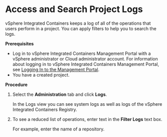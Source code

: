 # Access and Search Project Logs #

vSphere Integrated Containers keeps a log of all of the operations that users perform in a project. You can apply filters to help you to search the logs.

**Prerequisites**

- Log in to vSphere Integrated Containers Management Portal with a vSphere administrator or Cloud administrator account. For information about logging in to vSphere Integrated Containers Management Portal, see [Logging In to the Management Portal](logging_in_mp.md).
- You have a created project.

**Procedure**

1. Select the **Administration** tab and click **Logs**.

    In the Logs view you can see system logs as well as logs of the vSphere Integrated Containers Registry.
3. To see a reduced list of operations, enter text in the **Filter Logs** text box.

    For example, enter the name of a repository.



